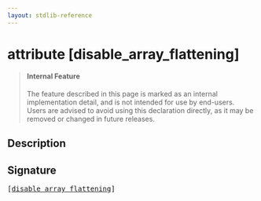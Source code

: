 ```yaml
---
layout: stdlib-reference
---
```


# attribute [disable\_array\_flattening]

> #### Internal Feature
> The feature described in this page is marked as an internal implementation detail, and is not intended for use by end-users.
> Users are advised to avoid using this declaration directly, as it may be removed or changed in future releases.

## Description



## Signature

<pre>
[<a href="disable_array_flattening">disable_array_flattening</a>]
</pre>

